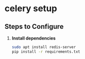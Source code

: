 # celery setup

## Steps to Configure

1. **Install dependencies**
   ```bash
   sudo apt install redis-server
   pip install -r requirements.txt
